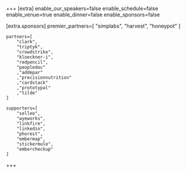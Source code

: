 +++
[extra]
	enable_our_speakers=false
	enable_schedule=false
	enable_venue=true
	enable_dinner=false
	enable_sponsors=false

[extra.sponsors]
	premier_partners=[
		"simplabs",
		"harvest",
		"honeypot"
	]

	partners=[
		"clark",
		"triptyk",
		"crowdstrike",
		"kloeckner-i",
		"redpencil",
		"peopledoc"
		,"addepar"
		,"precisionnutrition"
		,"cardstack"
		,"prototypal"
		,"tilde"
	]
	
	supporters=[
		"selleo",
		"wyeworks",
		"linkfire",
		"linkedin",
		"phorest",
		"embermap",
		"stickermule",
		"embercheckup"
	]
+++
